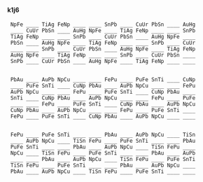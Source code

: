 #### k1j6 

     NpFe ____ TiAg FeNp ____ ____ SnPb ____ CuUr PbSn ____ AuHg 
     ____ CuUr PbSn ____ AuHg NpFe ____ TiAg FeNp ____ ____ SnPb 
     TiAg FeNp ____ ____ SnPb ____ CuUr PbSn ____ AuHg NpFe ____ 
     PbSn ____ AuHg NpFe ____ TiAg FeNp ____ ____ SnPb ____ CuUr 
     ____ ____ SnPb ____ CuUr PbSn ____ AuHg NpFe ____ TiAg FeNp 
     AuHg NpFe ____ TiAg FeNp ____ ____ SnPb ____ CuUr PbSn ____ 
     SnPb ____ CuUr PbSn ____ AuHg NpFe ____ TiAg FeNp ____ ____ 


     PbAu ____ AuPb NpCu ____ ____ FePu ____ PuFe SnTi ____ CuNp 
     ____ PuFe SnTi ____ CuNp PbAu ____ AuPb NpCu ____ ____ FePu 
     AuPb NpCu ____ ____ FePu ____ PuFe SnTi ____ CuNp PbAu ____ 
     SnTi ____ CuNp PbAu ____ AuPb NpCu ____ ____ FePu ____ PuFe 
     ____ ____ FePu ____ PuFe SnTi ____ CuNp PbAu ____ AuPb NpCu 
     CuNp PbAu ____ AuPb NpCu ____ ____ FePu ____ PuFe SnTi ____ 
     FePu ____ PuFe SnTi ____ CuNp PbAu ____ AuPb NpCu ____ ____ 


     FePu ____ PuFe SnTi ____ ____ PbAu ____ AuPb NpCu ____ TiSn 
     ____ AuPb NpCu ____ TiSn FePu ____ PuFe SnTi ____ ____ PbAu 
     PuFe SnTi ____ ____ PbAu ____ AuPb NpCu ____ TiSn FePu ____ 
     NpCu ____ TiSn FePu ____ PuFe SnTi ____ ____ PbAu ____ AuPb 
     ____ ____ PbAu ____ AuPb NpCu ____ TiSn FePu ____ PuFe SnTi 
     TiSn FePu ____ PuFe SnTi ____ ____ PbAu ____ AuPb NpCu ____ 
     PbAu ____ AuPb NpCu ____ TiSn FePu ____ PuFe SnTi ____ ____ 


